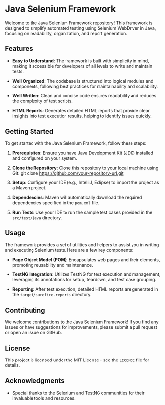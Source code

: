 # Java Selenium Framework

Welcome to the Java Selenium Framework repository! This framework is designed to simplify automated testing using Selenium WebDriver in Java, focusing on readability, organization, and report generation.

## Features

- **Easy to Understand**: The framework is built with simplicity in mind, making it accessible for developers of all levels to write and maintain tests.
  
- **Well Organized**: The codebase is structured into logical modules and components, following best practices for maintainability and scalability.
  
- **Well Written**: Clean and concise code ensures readability and reduces the complexity of test scripts.
  
- **HTML Reports**: Generates detailed HTML reports that provide clear insights into test execution results, helping to identify issues quickly.

## Getting Started

To get started with the Java Selenium Framework, follow these steps:

1. **Prerequisites**: Ensure you have Java Development Kit (JDK) installed and configured on your system.
  
2. **Clone the Repository**: Clone this repository to your local machine using Git:
   git clone https://github.com/your-repository-url.git

3. **Setup**: Configure your IDE (e.g., IntelliJ, Eclipse) to import the project as a Maven project.

4. **Dependencies**: Maven will automatically download the required dependencies specified in the `pom.xml` file.

5. **Run Tests**: Use your IDE to run the sample test cases provided in the `src/test/java` directory.

## Usage

The framework provides a set of utilities and helpers to assist you in writing and executing Selenium tests. Here are a few key components:

- **Page Object Model (POM)**: Encapsulates web pages and their elements, promoting reusability and maintenance.

- **TestNG Integration**: Utilizes TestNG for test execution and management, leveraging its annotations for setup, teardown, and test case grouping.

- **Reporting**: After test execution, detailed HTML reports are generated in the `target/surefire-reports` directory.

## Contributing

We welcome contributions to the Java Selenium Framework! If you find any issues or have suggestions for improvements, please submit a pull request or open an issue on GitHub.

## License

This project is licensed under the MIT License - see the `LICENSE` file for details.

## Acknowledgments

- Special thanks to the Selenium and TestNG communities for their invaluable tools and resources.
